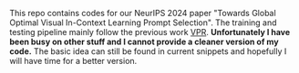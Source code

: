 This repo contains codes for our NeurIPS 2024 paper "Towards Global Optimal Visual In-Context Learning Prompt Selection". The training and testing pipeline mainly follow the previous work [VPR](https://github.com/ZhangYuanhan-AI/visual_prompt_retrieval). **Unfortunately I have been busy on other stuff and I cannot provide a cleaner version of my code.** The basic idea can still be found in current snippets and hopefully I will have time for a better version.